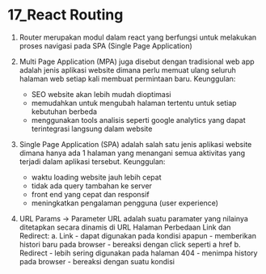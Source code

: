 # 17_React Routing

1. Router merupakan modul dalam react yang berfungsi untuk melakukan proses navigasi pada SPA (Single Page Application)

2. Multi Page Application (MPA) juga disebut dengan tradisional web app adalah jenis aplikasi website dimana perlu memuat ulang seluruh halaman web setiap kali membuat permintaan baru.
Keunggulan:
    - SEO website akan lebih mudah dioptimasi
    - memudahkan untuk mengubah halaman tertentu untuk setiap kebutuhan berbeda
    - menggunakan tools analisis seperti google analytics yang dapat terintegrasi langsung dalam website

3. Single Page Application (SPA) adalah salah satu jenis aplikasi website dimana hanya ada 1 halaman yang menangani semua aktivitas yang terjadi dalam aplikasi tersebut.
Keunggulan:
    - waktu loading website jauh lebih cepat
    - tidak ada query tambahan ke server
    - front end yang cepat dan responsif
    - meningkatkan pengalaman pengguna (user experience)

4. URL Params -> Parameter URL adalah suatu paramater yang nilainya ditetapkan secara dinamis di URL Halaman
Perbedaan Link dan Redirect:
    a. Link
        - dapat digunakan pada kondisi apapun
        - memberikan histori baru pada browser
        - bereaksi dengan click seperti a href
    b. Redirect 
        - lebih sering digunakan pada halaman 404 
        - menimpa history pada browser
        - bereaksi dengan suatu kondisi